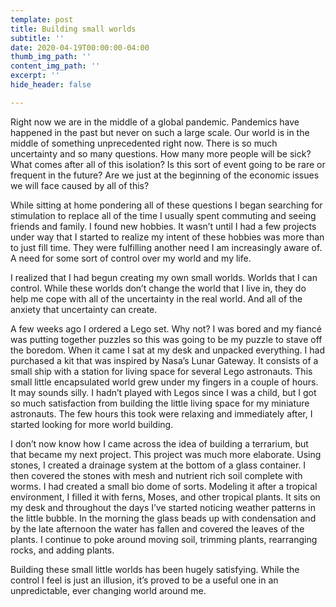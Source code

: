 ```yaml
---
template: post
title: Building small worlds
subtitle: ''
date: 2020-04-19T00:00:00-04:00
thumb_img_path: ''
content_img_path: ''
excerpt: ''
hide_header: false

---
```

Right now we are in the middle of a global pandemic. Pandemics have happened in the past but never on such a large scale. Our world is in the middle of something unprecedented right now. There is so much uncertainty and so many questions.  How many more people will be sick? What comes after all of this isolation? Is this sort of event going to be rare or frequent in the future? Are we just at the beginning of the economic issues we will face caused by all of this? 

While sitting at home pondering all of these questions I began searching for stimulation to replace all of the time I usually spent commuting and seeing friends and family. I found new hobbies. It wasn’t until I had a few projects under way that I started to realize my intent of these hobbies was more than to just fill time. They were fulfilling another need I am increasingly aware of. A need for some sort of control over my world and my life. 

I realized that I had begun creating my own small worlds.  Worlds that I can control. While these worlds don’t change the world that I live in, they do help me cope with all of the uncertainty in the real world. And all of the anxiety that uncertainty can create. 

A few weeks ago I ordered a Lego set. Why not? I was bored and my fiancé was putting together puzzles so this was going to be my puzzle to stave off the boredom. When it came I sat at my desk and unpacked everything. I had purchased a kit that was inspired by Nasa’s Lunar Gateway. It consists of a small ship with a station for living space for several Lego astronauts. This small little encapsulated world grew under my fingers in a couple of hours. It may sounds silly. I hadn’t played with Legos since I was a child, but I got so much satisfaction from building the little living space for my miniature astronauts. The few hours this took were relaxing and immediately after,  I started looking for more world building. 

I don’t now know how I came across the idea of building a terrarium, but that became my next project. This project was much more elaborate. Using stones, I created a drainage system at the bottom of a glass container. I then covered the stones with mesh and nutrient rich soil complete with worms.  I had created  a small bio dome of sorts. Modeling it after a tropical environment, I filled it with ferns, Moses, and other tropical plants. It sits on my desk and throughout the days I’ve started noticing weather patterns in the little bubble. In the morning the glass beads up with condensation and by the late afternoon the water has fallen and covered the leaves of the plants. I continue to poke around moving soil, trimming plants, rearranging rocks, and adding plants.

Building these small little worlds has been hugely satisfying. While the control I feel is just an illusion, it’s proved to be a useful one in an unpredictable, ever changing world around me.